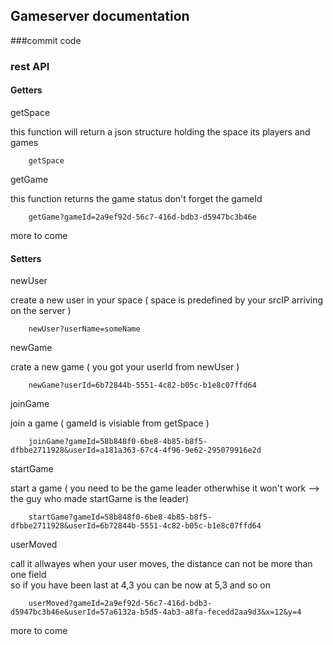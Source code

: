 ## Gameserver documentation


###commit code


### rest API

#### Getters

getSpace


this function will return a json structure holding the space its players and games
```
	getSpace
```
getGame

this function returns the game status don't forget the gameId
```	
	getGame?gameId=2a9ef92d-56c7-416d-bdb3-d5947bc3b46e
```

more to come


#### Setters

newUser 

create a new user in your space ( space is predefined by your srcIP arriving on the server )
```
	newUser?userName=someName

```

newGame 

crate a new game ( you got your userId from newUser )
```
	newGame?userId=6b72844b-5551-4c82-b05c-b1e8c07ffd64
```

joinGame

join a game ( gameId is visiable from getSpace )
```
	joinGame?gameId=58b848f0-6be8-4b85-b8f5-dfbbe2711928&userId=a181a363-67c4-4f96-9e62-295079916e2d
```

startGame

start a game ( you need to be the game leader otherwhise it won't work --> the guy who made startGame is the leader)
```
	startGame?gameId=58b848f0-6be8-4b85-b8f5-dfbbe2711928&userId=6b72844b-5551-4c82-b05c-b1e8c07ffd64
```

userMoved

call it allwayes when your user moves, the distance can not be more than one field   
so if you have been last at 4,3 you can be now at 5,3 and so on 
```
	userMoved?gameId=2a9ef92d-56c7-416d-bdb3-d5947bc3b46e&userId=57a6132a-b5d5-4ab3-a8fa-fecedd2aa9d3&x=12&y=4
```

more to come




	
